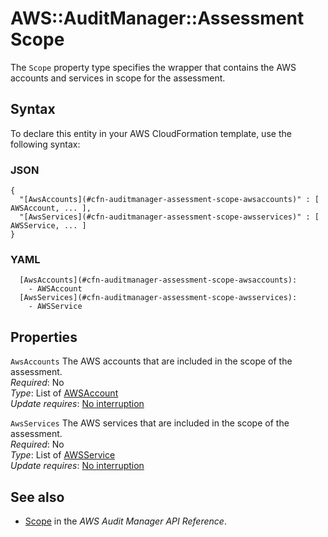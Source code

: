 # AWS::AuditManager::Assessment Scope<a name="aws-properties-auditmanager-assessment-scope"></a>

 The `Scope` property type specifies the wrapper that contains the AWS accounts and services in scope for the assessment\. 

## Syntax<a name="aws-properties-auditmanager-assessment-scope-syntax"></a>

To declare this entity in your AWS CloudFormation template, use the following syntax:

### JSON<a name="aws-properties-auditmanager-assessment-scope-syntax.json"></a>

```
{
  "[AwsAccounts](#cfn-auditmanager-assessment-scope-awsaccounts)" : [ AWSAccount, ... ],
  "[AwsServices](#cfn-auditmanager-assessment-scope-awsservices)" : [ AWSService, ... ]
}
```

### YAML<a name="aws-properties-auditmanager-assessment-scope-syntax.yaml"></a>

```
  [AwsAccounts](#cfn-auditmanager-assessment-scope-awsaccounts): 
    - AWSAccount
  [AwsServices](#cfn-auditmanager-assessment-scope-awsservices): 
    - AWSService
```

## Properties<a name="aws-properties-auditmanager-assessment-scope-properties"></a>

`AwsAccounts`  <a name="cfn-auditmanager-assessment-scope-awsaccounts"></a>
 The AWS accounts that are included in the scope of the assessment\.   
*Required*: No  
*Type*: List of [AWSAccount](aws-properties-auditmanager-assessment-awsaccount.md)  
*Update requires*: [No interruption](https://docs.aws.amazon.com/AWSCloudFormation/latest/UserGuide/using-cfn-updating-stacks-update-behaviors.html#update-no-interrupt)

`AwsServices`  <a name="cfn-auditmanager-assessment-scope-awsservices"></a>
 The AWS services that are included in the scope of the assessment\.   
*Required*: No  
*Type*: List of [AWSService](aws-properties-auditmanager-assessment-awsservice.md)  
*Update requires*: [No interruption](https://docs.aws.amazon.com/AWSCloudFormation/latest/UserGuide/using-cfn-updating-stacks-update-behaviors.html#update-no-interrupt)

## See also<a name="aws-properties-auditmanager-assessment-scope--seealso"></a>
+ [Scope](https://docs.aws.amazon.com/audit-manager/latest/APIReference/API_Scope.html) in the *AWS Audit Manager API Reference*\.

